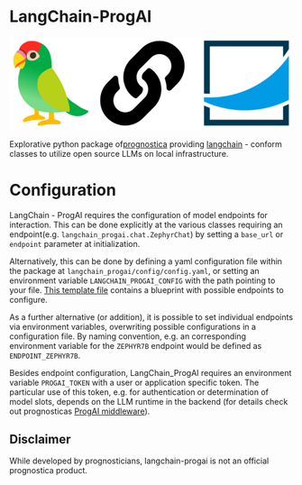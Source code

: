 # LangChain-ProgAI

![langchain_progai](.img/langchain_progai.png)

Explorative python package of[prognostica](https://www.prognostica.de/de/) providing [langchain](https://github.com/langchain-ai/langchain) - conform classes to utilize open source LLMs on local infrastructure.


# Configuration

LangChain - ProgAI requires the configuration of model endpoints for interaction. This can be done explicitly at the various classes requiring an endpoint(e.g. `langchain_progai.chat.ZephyrChat`) by setting a `base_url` or `endpoint` parameter at initialization.

Alternatively, this can be done by defining a yaml configuration file within the package at `langchain_progai/config/config.yaml`, or setting an environment variable `LANGCHAIN_PROGAI_CONFIG` with the path pointing to your file. [This template file](langchain_progai/config/config.yaml.template) contains a blueprint with possible endpoints to configure.

As a further alternative (or addition), it is possible to set individual endpoints via environment variables, overwriting possible configurations in a configuration file. By naming convention, e.g. an corresponding environment variable for the `ZEPHYR7B` endpoint would be defined as `ENDPOINT_ZEPHYR7B`.

Besides endpoint configuration, LangChain_ProgAI requires an environment variable `PROGAI_TOKEN` with a user or application specific token. The particular use of this token, e.g. for authentication or determination of model slots, depends on the LLM runtime in the backend (for details check out prognosticas [ProgAI middleware](https://github.com/discovertomorrow/progai-middleware/pkgs/container/progai-middleware)).

## Disclaimer

While developed by prognosticians, langchain-progai is not an official prognostica product.
